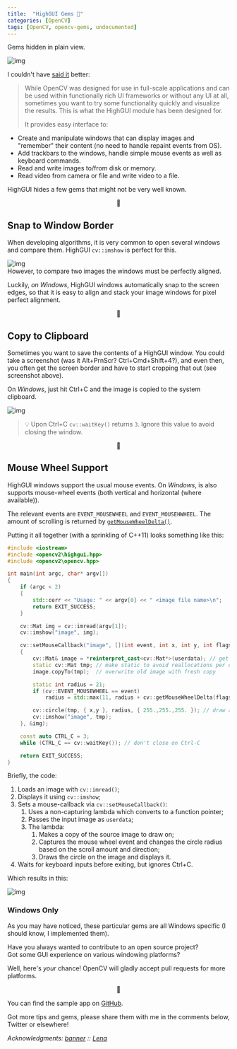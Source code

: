 ```yaml
---
title:  "HighGUI Gems 💎" 
categories: [OpenCV]
tags: [OpenCV, opencv-gems, undocumented]
---
```

Gems hidden in plain view.

![img](../../assets/ladybug.jpg)
 
I couldn't have [said it](http://docs.opencv.org/3.2.0/d7/dfc/group__highgui.html) better:  

> While OpenCV was designed for use in full-scale applications and can be used within functionally rich UI frameworks or without any UI at all, sometimes you want to try some functionality quickly and visualize the results. This is what the HighGUI module has been designed for.
>
> It provides easy interface to:
>
- Create and manipulate windows that can display images and "remember" their content (no need to handle repaint events from OS).
- Add trackbars to the windows, handle simple mouse events as well as keyboard commands.
- Read and write images to/from disk or memory.
- Read video from camera or file and write video to a file.

HighGUI hides a few gems that might not be very well known.  

<p style="text-align: center;">💎</p>

## Snap to Window Border
When developing algorithms, it is very common to open several windows and compare them. HighGUI `cv::imshow` is perfect for this.  

![img](../../assets/lena-window.png)  
However, to compare two images the windows must be perfectly aligned.  

Luckily, *on Windows*, HighGUI windows automatically snap to the screen edges, so that it is easy to align and stack your image windows for pixel perfect alignment.

<p style="text-align: center;">💎</p>

## Copy to Clipboard
Sometimes you want to save the contents of a HighGUI window. You could take a screenshot (was it Alt+PrnScr? Ctrl+Cmd+Shift+4?), and even then, you often get the screen border and have to start cropping that out (see screenshot above).

On *Windows*, just hit Ctrl+C and the image is copied to the system clipboard. 

![img](../../assets/lena-clipboard.png)

> 💡 Upon Ctrl+C `cv::waitKey()` returns `3`.  Ignore this value to avoid closing the window.
<p style="text-align: center;">💎</p>

## Mouse Wheel Support
HighGUI windows support the usual mouse events. On *Windows*, is also supports mouse-wheel events (both vertical and horizontal (where available)). 

The relevant events are `EVENT_MOUSEWHEEL` and `EVENT_MOUSEHWHEEL`. The amount of scrolling is returned by [`getMouseWheelDelta()`](http://docs.opencv.org/3.2.0/d7/dfc/group__highgui.html#gaedb513e6cf8623a976427be947c53c3f).

Putting it all together (with a sprinkling of C++11) looks something like this:

```cpp
#include <iostream>
#include <opencv2\highgui.hpp>
#include <opencv2\opencv.hpp>

int main(int argc, char* argv[])
{
    if (argc < 2)
    {
        std::cerr << "Usage: " << argv[0] << " <image file name>\n";
        return EXIT_SUCCESS;
    }

    cv::Mat img = cv::imread(argv[1]);
    cv::imshow("image", img);

    cv::setMouseCallback("image", [](int event, int x, int y, int flags, void* userdata) 
    {
        cv::Mat& image = *reinterpret_cast<cv::Mat*>(userdata); // get source image
        static cv::Mat tmp; // make static to avoid reallocations per call
        image.copyTo(tmp);  // overwrite old image with fresh copy

        static int radius = 21;
        if (cv::EVENT_MOUSEWHEEL == event)
            radius = std::max(11, radius + cv::getMouseWheelDelta(flags) / 120);

        cv::circle(tmp, { x,y }, radius, { 255.,255.,255. }); // draw a circle around mouse position
        cv::imshow("image", tmp);
    }, &img);

    const auto CTRL_C = 3;
    while (CTRL_C == cv::waitKey()); // don't close on Ctrl-C

    return EXIT_SUCCESS;
}
```
Briefly, the code:

1. Loads an image with `cv::imread()`;
2. Displays it using `cv::imshow`;
3. Sets a mouse-callback via `cv::setMouseCallback()`:
	1. Uses a non-capturing lambda which converts to a function pointer;
	2. Passes the input image as `userdata`;
	3. The lambda:
		1. Makes a copy of the source image to draw on;  
		2. Captures the mouse wheel event and changes the circle radius based on the scroll amount and direction;
		3. Draws the circle on the image and displays it.
4. Waits for keyboard inputs before exiting, but ignores Ctrl+C.

Which results in this:

![img](../../assets/lena-wheel.gif)

### Windows Only 

As you may have noticed, these particular gems are all Windows specific (I should know, I implemented them).  

Have you always wanted to contribute to an open source project?  
Got some GUI experience on various windowing platforms?

Well, here's *your* chance! OpenCV will gladly accept pull requests for more platforms.

<p style="text-align: center;">💎</p>

You can find the sample app on [GitHub](https://github.com/girishnayak12/highgui-gems).

Got more tips and gems, please share them with me in the comments below, Twitter or elsewhere!

*Acknowledgments:
[banner](https://flic.kr/p/uA6eCc) :: 
[Lena](https://en.wikipedia.org/wiki/Lenna)*
